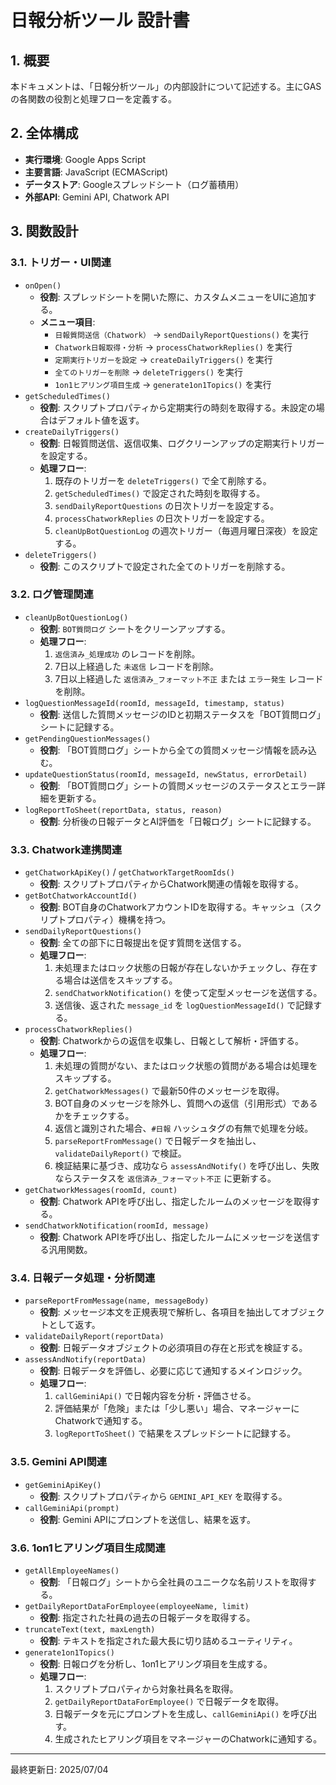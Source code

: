 # 日報分析ツール 設計書

## 1. 概要

本ドキュメントは、「日報分析ツール」の内部設計について記述する。主にGASの各関数の役割と処理フローを定義する。

## 2. 全体構成

-   **実行環境**: Google Apps Script
-   **主要言語**: JavaScript (ECMAScript)
-   **データストア**: Googleスプレッドシート（ログ蓄積用）
-   **外部API**: Gemini API, Chatwork API

## 3. 関数設計

### 3.1. トリガー・UI関連

-   `onOpen()`
    -   **役割**: スプレッドシートを開いた際に、カスタムメニューをUIに追加する。
    -   **メニュー項目**:
        -   `日報質問送信（Chatwork）` -> `sendDailyReportQuestions()` を実行
        -   `Chatwork日報取得・分析` -> `processChatworkReplies()` を実行
        -   `定期実行トリガーを設定` -> `createDailyTriggers()` を実行
        -   `全てのトリガーを削除` -> `deleteTriggers()` を実行
        -   `1on1ヒアリング項目生成` -> `generate1on1Topics()` を実行
-   `getScheduledTimes()`
    -   **役割**: スクリプトプロパティから定期実行の時刻を取得する。未設定の場合はデフォルト値を返す。
-   `createDailyTriggers()`
    -   **役割**: 日報質問送信、返信収集、ログクリーンアップの定期実行トリガーを設定する。
    -   **処理フロー**:
        1.  既存のトリガーを `deleteTriggers()` で全て削除する。
        2.  `getScheduledTimes()` で設定された時刻を取得する。
        3.  `sendDailyReportQuestions` の日次トリガーを設定する。
        4.  `processChatworkReplies` の日次トリガーを設定する。
        5.  `cleanUpBotQuestionLog` の週次トリガー（毎週月曜日深夜）を設定する。
-   `deleteTriggers()`
    -   **役割**: このスクリプトで設定された全てのトリガーを削除する。

### 3.2. ログ管理関連

-   `cleanUpBotQuestionLog()`
    -   **役割**: `BOT質問ログ` シートをクリーンアップする。
    -   **処理フロー**:
        1.  `返信済み_処理成功` のレコードを削除。
        2.  7日以上経過した `未返信` レコードを削除。
        3.  7日以上経過した `返信済み_フォーマット不正` または `エラー発生` レコードを削除。
-   `logQuestionMessageId(roomId, messageId, timestamp, status)`
    -   **役割**: 送信した質問メッセージのIDと初期ステータスを「BOT質問ログ」シートに記録する。
-   `getPendingQuestionMessages()`
    -   **役割**: 「BOT質問ログ」シートから全ての質問メッセージ情報を読み込む。
-   `updateQuestionStatus(roomId, messageId, newStatus, errorDetail)`
    -   **役割**: 「BOT質問ログ」シートの質問メッセージのステータスとエラー詳細を更新する。
-   `logReportToSheet(reportData, status, reason)`
    -   **役割**: 分析後の日報データとAI評価を「日報ログ」シートに記録する。

### 3.3. Chatwork連携関連

-   `getChatworkApiKey()` / `getChatworkTargetRoomIds()`
    -   **役割**: スクリプトプロパティからChatwork関連の情報を取得する。
-   `getBotChatworkAccountId()`
    -   **役割**: BOT自身のChatworkアカウントIDを取得する。キャッシュ（スクリプトプロパティ）機構を持つ。
-   `sendDailyReportQuestions()`
    -   **役割**: 全ての部下に日報提出を促す質問を送信する。
    -   **処理フロー**:
        1.  未処理またはロック状態の日報が存在しないかチェックし、存在する場合は送信をスキップする。
        2.  `sendChatworkNotification()` を使って定型メッセージを送信する。
        3.  送信後、返された `message_id` を `logQuestionMessageId()` で記録する。
-   `processChatworkReplies()`
    -   **役割**: Chatworkからの返信を収集し、日報として解析・評価する。
    -   **処理フロー**:
        1.  未処理の質問がない、またはロック状態の質問がある場合は処理をスキップする。
        2.  `getChatworkMessages()` で最新50件のメッセージを取得。
        3.  BOT自身のメッセージを除外し、質問への返信（引用形式）であるかをチェックする。
        4.  返信と識別された場合、`#日報` ハッシュタグの有無で処理を分岐。
        5.  `parseReportFromMessage()` で日報データを抽出し、`validateDailyReport()` で検証。
        6.  検証結果に基づき、成功なら `assessAndNotify()` を呼び出し、失敗ならステータスを `返信済み_フォーマット不正` に更新する。
-   `getChatworkMessages(roomId, count)`
    -   **役割**: Chatwork APIを呼び出し、指定したルームのメッセージを取得する。
-   `sendChatworkNotification(roomId, message)`
    -   **役割**: Chatwork APIを呼び出し、指定したルームにメッセージを送信する汎用関数。

### 3.4. 日報データ処理・分析関連

-   `parseReportFromMessage(name, messageBody)`
    -   **役割**: メッセージ本文を正規表現で解析し、各項目を抽出してオブジェクトとして返す。
-   `validateDailyReport(reportData)`
    -   **役割**: 日報データオブジェクトの必須項目の存在と形式を検証する。
-   `assessAndNotify(reportData)`
    -   **役割**: 日報データを評価し、必要に応じて通知するメインロジック。
    -   **処理フロー**:
        1.  `callGeminiApi()` で日報内容を分析・評価させる。
        2.  評価結果が「危険」または「少し悪い」場合、マネージャーにChatworkで通知する。
        3.  `logReportToSheet()` で結果をスプレッドシートに記録する。

### 3.5. Gemini API関連

-   `getGeminiApiKey()`
    -   **役割**: スクリプトプロパティから `GEMINI_API_KEY` を取得する。
-   `callGeminiApi(prompt)`
    -   **役割**: Gemini APIにプロンプトを送信し、結果を返す。

### 3.6. 1on1ヒアリング項目生成関連

-   `getAllEmployeeNames()`
    -   **役割**: 「日報ログ」シートから全社員のユニークな名前リストを取得する。
-   `getDailyReportDataForEmployee(employeeName, limit)`
    -   **役割**: 指定された社員の過去の日報データを取得する。
-   `truncateText(text, maxLength)`
    -   **役割**: テキストを指定された最大長に切り詰めるユーティリティ。
-   `generate1on1Topics()`
    -   **役割**: 日報ログを分析し、1on1ヒアリング項目を生成する。
    -   **処理フロー**:
        1.  スクリプトプロパティから対象社員名を取得。
        2.  `getDailyReportDataForEmployee()` で日報データを取得。
        3.  日報データを元にプロンプトを生成し、`callGeminiApi()` を呼び出す。
        4.  生成されたヒアリング項目をマネージャーのChatworkに通知する。

---
最終更新日: 2025/07/04